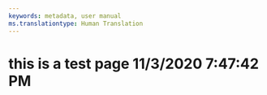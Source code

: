 ```yaml
---
keywords: metadata, user manual
ms.translationtype: Human Translation
---
```

# this is a test page 11/3/2020 7:47:42 PM